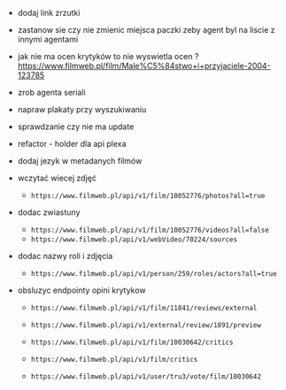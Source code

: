 - dodaj link zrzutki
- zastanow sie czy nie zmienic miejsca paczki zeby agent byl na liscie z innymi agentami

- jak nie ma ocen krytyków to nie wyswietla ocen ? https://www.filmweb.pl/film/Male%C5%84stwo+i+przyjaciele-2004-123785
- zrob agenta seriali
- napraw plakaty przy wyszukiwaniu
- sprawdzanie czy nie ma update
- refactor - holder dla api plexa
- dodaj jezyk w metadanych filmów
- wczytać wiecej zdjęć
    - `https://www.filmweb.pl/api/v1/film/10052776/photos?all=true`
- dodac zwiastuny
    - `https://www.filmweb.pl/api/v1/film/10052776/videos?all=false`
    - `https://www.filmweb.pl/api/v1/webVideo/70224/sources`
- dodac nazwy roli i zdjęcia
    - `https://www.filmweb.pl/api/v1/person/259/roles/actors?all=true`
- obsluzyc endpointy opini krytykow
    - `https://www.filmweb.pl/api/v1/film/11841/reviews/external`
    - `https://www.filmweb.pl/api/v1/external/review/1891/preview`
    
    - `https://www.filmweb.pl/api/v1/film/10030642/critics`
    - `https://www.filmweb.pl/api/v1/film/critics`
    - `https://www.filmweb.pl/api/v1/user/tru3/vote/film/10030642`